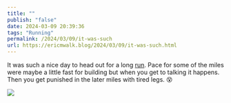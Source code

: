 ```yaml
---
title: ""
publish: "false"
date: 2024-03-09 20:39:36
tags: "Running"
permalink: /2024/03/09/it-was-such
url: https://ericmwalk.blog/2024/03/09/it-was-such.html
---
```


It was such a nice day to head out for a long [run](https://strava.com/activities/10926013025). Pace for some of the miles were maybe a little fast for building but when you get to talking it happens. Then you get punished in the later miles with tired legs. 😵

![](https://ericmwalk.blog/uploads/2024/img-8186.jpeg)